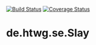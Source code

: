 [![Build Status](https://travis-ci.org/MRudi95/de.htwg.se.Slay.svg?branch=13.Docker)](https://travis-ci.org/MRudi95/de.htwg.se.Slay) [![Coverage Status](https://coveralls.io/repos/github/MRudi95/de.htwg.se.Slay/badge.svg?branch=13.Docker)](https://coveralls.io/github/MRudi95/de.htwg.se.Slay?branch=13.Docker)
# de.htwg.se.Slay
